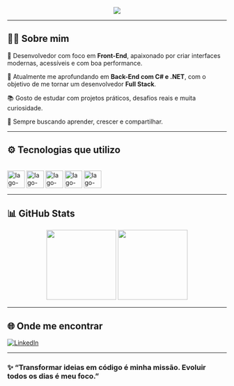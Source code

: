 <!-- Título com efeito digitando -->
<p align="center">
  <img src="https://readme-typing-svg.demolab.com/?lines=Olá%2C+eu+sou+o+Iago+Ávila!;Desenvolvedor+Front-End+em+evolução!;Aprendendo+Back-End+com+C%23+%F0%9F%9A%80&center=true&width=440&height=45&color=66BAFF&background=000000">
</p>

---

## 🧑‍💻 Sobre mim

🎯 Desenvolvedor com foco em **Front-End**, apaixonado por criar interfaces modernas, acessíveis e com boa performance.

🚀 Atualmente me aprofundando em **Back-End com C# e .NET**, com o objetivo de me tornar um desenvolvedor **Full Stack**.

📚 Gosto de estudar com projetos práticos, desafios reais e muita curiosidade.

🧠 Sempre buscando aprender, crescer e compartilhar.

---

## ⚙️ Tecnologias que utilizo

<div style="display: inline_block"><br/>
  <img align="center" alt="Iago-JavaScript" height="40" width="40" src="https://cdn.jsdelivr.net/gh/devicons/devicon/icons/javascript/javascript-original.svg" />
  <img align="center" alt="Iago-HTML" height="40" width="40" src="https://cdn.jsdelivr.net/gh/devicons/devicon/icons/html5/html5-original.svg" />
  <img align="center" alt="Iago-CSS" height="40" width="40" src="https://cdn.jsdelivr.net/gh/devicons/devicon/icons/css3/css3-original.svg" />
  <img align="center" alt="Iago-React" height="40" width="40" src="https://cdn.jsdelivr.net/gh/devicons/devicon/icons/react/react-original.svg" />
  <img align="center" alt="Iago-Csharp" height="40" width="40" src="https://cdn.jsdelivr.net/gh/devicons/devicon/icons/csharp/csharp-original.svg" />
</div>

---

## 📊 GitHub Stats

<div align="center">
  <img height="160em" src="https://github-readme-stats.vercel.app/api?username=IagoAvila&show_icons=true&theme=tokyonight&include_all_commits=true&count_private=true"/>
  <img height="160em" src="https://github-readme-stats.vercel.app/api/top-langs/?username=IagoAvila&layout=compact&langs_count=7&theme=tokyonight"/>
</div>

---

## 🌐 Onde me encontrar

[![LinkedIn](https://img.shields.io/badge/LinkedIn-Iago%20Ávila-0e76a8?style=for-the-badge&logo=linkedin&logoColor=white)](https://linkedin.com/in/iago-ávila-batista)

---

### ✨ “Transformar ideias em código é minha missão. Evoluir todos os dias é meu foco.”

